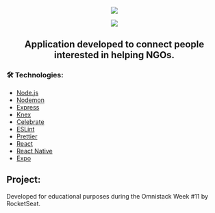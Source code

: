 <p align="center">
  <img src="https://i.ibb.co/YQkchcC/logo-png.png" />
</p>

<p align="center">
  <img src="https://img.shields.io/github/repo-size/felipesantosdev/be-the-hero?style=plastic">

</p>

<h2 align="center">Application developed to connect people interested in helping NGOs.</h2>

### 🛠  Technologies:

- [Node.js](https://nodejs.org/en/)
- [Nodemon](https://nodemon.io/)
- [Express](https://expressjs.com/)
- [Knex](https://http://knexjs.org/)
- [Celebrate](https://www.npmjs.com/package/celebrate)
- [ESLint](https://eslint.org/)
- [Prettier](https://prettier.io/)
- [React](https://reactjs.org/)
- [React Native](https://reactnative.dev/)
- [Expo](https://expo.io/)

## Project:
Developed for educational purposes during the Omnistack Week #11 by RocketSeat.

